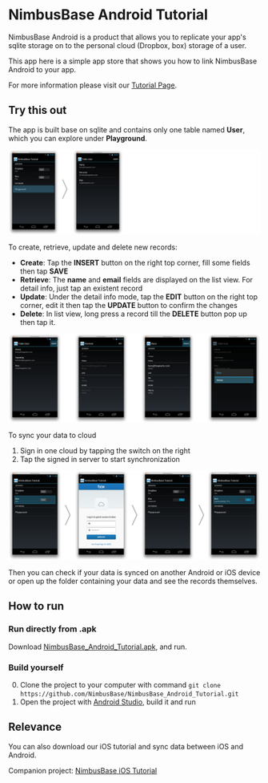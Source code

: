 NimbusBase Android Tutorial
===========================

NimbusBase Android is a product that allows you to replicate your app's sqlite storage on to the personal cloud (Dropbox, box) storage of a user.

This app here is a simple app store that shows you how to link NimbusBase Android to your app.

For more information please visit our [Tutorial Page](http://nimbusbase.com/articles/tutorial-android.html).

## Try this out

The app is built base on sqlite and contains only one table named **User**, which you can explore under **Playground**.

![Playground to Table User](https://raw.githubusercontent.com/NimbusBase/NimbusBase_Android_Tutorial/master/Resource/Github/img/index_to_playground.png)

To create, retrieve, update and delete new records:
+ **Create**: Tap the **INSERT** button on the right top corner, fill some fields then tap **SAVE**
+ **Retrieve**: The **name** and **email** fields are displayed on the list view. For detail info, just tap an existent record
+ **Update**: Under the detail info mode, tap the **EDIT** button on the right top corner, edit it then tap the **UPDATE** button to confirm the changes
+ **Delete**: In list view, long press a record till the **DELETE** button pop up then tap it.

![CRUD Table](https://raw.githubusercontent.com/NimbusBase/NimbusBase_Android_Tutorial/master/Resource/Github/img/CRUD.png)

To sync your data to cloud

1. Sign in one cloud by tapping the switch on the right
1. Tap the signed in server to start synchronization

![To sync](https://raw.githubusercontent.com/NimbusBase/NimbusBase_Android_Tutorial/master/Resource/Github/img/sync.png)

Then you can check if your data is synced on another Android or iOS device or open up the folder containing your data and see the records themselves.

## How to run

### Run directly from .apk

Download [NimbusBase_Android_Tutorial.apk](http://nimbusbase.com/download/NimbusBase_Android_Tutorial.apk), and run.

### Build yourself

0. Clone the project to your computer with command `git clone https://github.com/NimbusBase/NimbusBase_Android_Tutorial.git`
0. Open the project with [Android Studio](https://developer.android.com/sdk/installing/studio.html), build it and run

## Relevance

You can also download our iOS tutorial and sync data between iOS and Android.

Companion project: [NimbusBase iOS Tutorial](https://github.com/NimbusBase/NimbusBase_iOS_Tutorial) 
